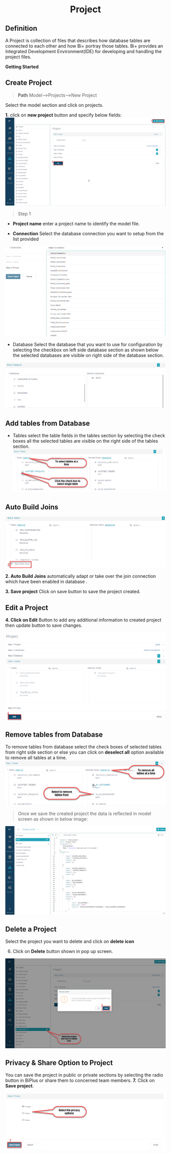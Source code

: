 <center><h1>Project</h1></center>

## Definition

A Project is collection of files that describes how database tables are connected to each other and how Bi+ portray those tables.
Bi+ provides an Integrated Development Environment(IDE) for developing and handling the project files.

**Getting Started**

## Create Project

> **Path**    Model-->Projects-->New Project

   Select the model section and click on projects.
   
   **1.** click on **new project** button and specify below fields:
   ![enter image description here](https://raw.githubusercontent.com/sv18042016/fp1/master/images/model1.png)  

> Step 1
 - **Project name** enter a project name to identify the model file.

- **Connection** Select the database connection you want to setup from the list provided

![enter image description here](https://raw.githubusercontent.com/sv18042016/fp1/master/images/model2.png)
- Database Select the database that you want to use for configuration by selecting the checkbox on left side database section as shown below the selected databases are visible on right side of the database section.

![enter image description here](https://raw.githubusercontent.com/sv18042016/fp1/master/images/model3.png)

## Add tables from Database

- Tables select the table fields in the tables section by selecting the check boxes all the selected tables are visible on the right side of the tables section. 
![enter image description here](https://raw.githubusercontent.com/sv18042016/fp1/master/images/add_tables.png)

## Auto Build Joins

![enter image description here](https://raw.githubusercontent.com/sv18042016/fp1/master/images/model%204.png)

**2. Auto Build Joins**  automatically adapt or take over the join connection which have been enabled in database .

**3. Save project** Click on save button to save the project created.
## Edit a Project

**4. Click on Edit** Button to add any additional information to created project then update button to save changes.

![enter image description here](https://raw.githubusercontent.com/sv18042016/fp1/master/images/model5.png)

## Remove tables from Database 
To remove tables from database select the check boxes of selected tables from right side section or else you can click on **deselect all** option available to remove all tables at a time.
![enter image description here](https://raw.githubusercontent.com/sv18042016/fp1/0e5fb234751d7b3cd7f8f40b1ad7d79bca7c22d7/images/remove_tables.png)
> Once we save the created project the data is reflected in model screen as shown in below image:

![enter image description here](https://raw.githubusercontent.com/sv18042016/fp1/master/images/project_final.png)

## Delete a Project

Select the project you want to delete and click on **delete icon**

6. Click on **Delete** button shown in pop up screen.

![enter image description here](https://raw.githubusercontent.com/sv18042016/fp1/master/images/project_del.png)
    

## Privacy & Share Option to Project

You can save the project in public or private sections by selecting the radio button in BiPlus or share them to concerned team members.
**7.** Click on **Save project**.

![enter image description here](https://raw.githubusercontent.com/sv18042016/fp1/master/images/save_proj.png)


<!--stackedit_data:
eyJoaXN0b3J5IjpbODQ5MTAxMzQyXX0=
-->